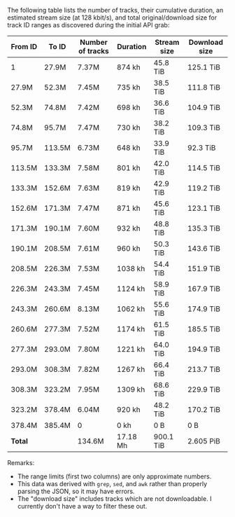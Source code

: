 The following table lists the number of tracks, their cumulative duration, an estimated stream size (at 128 kbit/s), and total original/download size for track ID ranges as discovered during the initial API grab:

<!--
| WARC | From ID | To ID | Number of tracks | Duration | Stream size | Download size |
|---|---|---|---|---|---|---|
| 00000 | 1 | 27.9M | 7365468 | 3147517310682 ms | 50360276960000 B | 137590393185905 B |
| 00001 | 27.9M | 52.3M | 7446996 | 2644745617728 ms | 42315929872000 B | 122941239142282 B |
| 00002 | 52.3M | 74.8M | 7415742 | 2511823757137 ms | 40189180112000 B | 115300350559087 B |
| 00003 | 74.8M | 95.7M | 7467899 | 2628177856925 ms | 42050845696000 B | 120228970390786 B |
| 00004 | 95.7M | 113.5M | 6734967 | 2332917063965 ms | 37326673008000 B | 101470158687380 B |
| 00005 | 113.5M | 133.3M | 7583197 | 2883981565625 ms | 46143705040000 B | 125928821184565 B |
| 00006 | 133.3M | 152.6M | 7634374 | 2947270224343 ms | 47156323584000 B | 131048047775718 B |
| 00007 | 152.6M | 171.3M | 7471819 | 3136420328845 ms | 50182725248000 B | 135301271099097 B |
| 00008 | 171.3M | 190.1M | 7597259 | 3354706638874 ms | 53675306208000 B | 148819758868559 B |
| 00009 | 190.1M | 208.5M | 7607345 | 3455602600144 ms | 55289641600000 B | 157916180280576 B |
| 00010 | 208.5M | 226.3M | 7532171 | 3735549240198 ms | 59768787840000 B | 167045800421531 B |
| 00011 | 226.3M | 243.3M | 7447566 | 4045412090770 ms | 64726593440000 B | 184602808087063 B |
| 00012 | 243.3M | 260.6M | 8129035 | 3822362229443 ms | 61157795664000 B | 192355833005507 B |
| 00013 | 260.6M | 277.3M | 7521741 | 4226299594069 ms | 67620793504000 B | 203904932569588 B |
| 00014 | 277.3M | 293.0M | 7800818 | 4395587569832 ms | 70329401104000 B | 214256181712653 B |
| 00015 | 293.0M | 308.3M | 7815715 | 4561273926105 ms | 72980382816000 B | 234946072426494 B |
| 00016 | 308.3M | 323.2M | 7945061 | 4712668483100 ms | 75402695728000 B | 252828683440463 B |
| 00017 | 323.2M | 378.4M | 6037030 | 3310538690214 ms | 52968619040000 B | 187135143378806 B |
| 00018 | 378.4M | 385.4M | 0 | 0 ms | 0 B | 0 B |
| **Total** | | | 134554203 | 61852854787999 ms | 989645676464000 B | 2933620646216060 B |
-->

| From ID | To ID | Number of tracks | Duration | Stream size | Download size |
|---|---|---|---|---|---|
| 1 | 27.9M | 7.37M | 874 kh | 45.8 TiB | 125.1 TiB |
| 27.9M | 52.3M | 7.45M | 735 kh | 38.5 TiB | 111.8 TiB |
| 52.3M | 74.8M | 7.42M | 698 kh | 36.6 TiB | 104.9 TiB |
| 74.8M | 95.7M | 7.47M | 730 kh | 38.2 TiB | 109.3 TiB |
| 95.7M | 113.5M | 6.73M | 648 kh | 33.9 TiB | 92.3 TiB |
| 113.5M | 133.3M | 7.58M | 801 kh | 42.0 TiB | 114.5 TiB |
| 133.3M | 152.6M | 7.63M | 819 kh | 42.9 TiB | 119.2 TiB |
| 152.6M | 171.3M | 7.47M | 871 kh | 45.6 TiB | 123.1 TiB |
| 171.3M | 190.1M | 7.60M | 932 kh | 48.8 TiB | 135.3 TiB |
| 190.1M | 208.5M | 7.61M | 960 kh | 50.3 TiB | 143.6 TiB |
| 208.5M | 226.3M | 7.53M | 1038 kh | 54.4 TiB | 151.9 TiB |
| 226.3M | 243.3M | 7.45M | 1124 kh | 58.9 TiB | 167.9 TiB |
| 243.3M | 260.6M | 8.13M | 1062 kh | 55.6 TiB | 174.9 TiB |
| 260.6M | 277.3M | 7.52M | 1174 kh | 61.5 TiB | 185.5 TiB |
| 277.3M | 293.0M | 7.80M | 1221 kh | 64.0 TiB | 194.9 TiB |
| 293.0M | 308.3M | 7.82M | 1267 kh | 66.4 TiB | 213.7 TiB |
| 308.3M | 323.2M | 7.95M | 1309 kh | 68.6 TiB | 229.9 TiB |
| 323.2M | 378.4M | 6.04M | 920 kh | 48.2 TiB | 170.2 TiB |
| 378.4M | 385.4M | 0 | 0 kh | 0 B | 0 B |
| **Total** | | 134.6M | 17.18 Mh | 900.1 TiB | 2.605 PiB |

Remarks:
* The range limits (first two columns) are only approximate numbers.
* This data was derived with `grep`, `sed`, and `awk` rather than properly parsing the JSON, so it may have errors.
* The "download size" includes tracks which are not downloadable. I currently don't have a way to filter these out.
